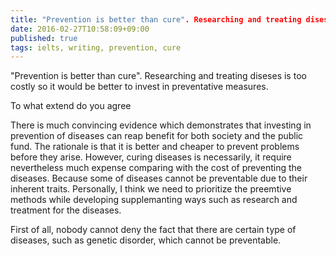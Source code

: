 ```yaml
---
title: "Prevention is better than cure". Researching and treating diseses is too costly so it would be better to invest in preventative measures
date: 2016-02-27T10:58:09+09:00
published: true
tags: ielts, writing, prevention, cure
---
```


"Prevention is better than cure". Researching and treating diseses is too costly so it would be better to invest in preventative measures.

To what extend do you agree


There is much convincing evidence which demonstrates that investing in prevention of diseases can reap benefit for both society and the public fund. The rationale is that it is better and cheaper to prevent problems before they arise. However, curing diseases is necessarily, it require nevertheless much expense comparing with the cost of preventing the diseases. Because some of diseases cannot be preventable due to their inherent traits. Personally, I think we need to prioritize the preemtive methods while developing supplemanting ways such as research and treatment for the diseases.


First of all, nobody cannot deny the fact that there are certain type of diseases, such as genetic disorder, which cannot be preventable.





